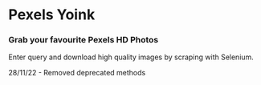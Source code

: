 # Pexels Yoink #

### Grab your favourite Pexels HD Photos

Enter query and download high quality images by scraping with Selenium.

28/11/22 - Removed deprecated methods
